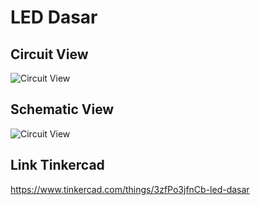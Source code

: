 # LED Dasar

## Circuit View

![Circuit View](https://raw.githubusercontent.com/mzrismuarf/Project-Dasar-Robotika/master/LED%20Dasar/circuit-view.png)

## Schematic View

![Circuit View](https://raw.githubusercontent.com/mzrismuarf/Project-Dasar-Robotika/master/LED%20Dasar/schematic-view.png)

## Link Tinkercad

https://www.tinkercad.com/things/3zfPo3jfnCb-led-dasar
